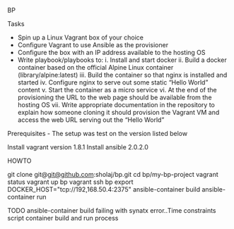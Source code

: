 BP

Tasks
- Spin up a Linux Vagrant box of your choice
- Configure Vagrant to use Ansible as the provisioner
- Configure the box with an IP address available to the hosting OS
- Write playbook/playbooks to:
  i.   Install and start docker
  ii.  Build a docker container based on the official Alpine Linux container (library/alpine:latest)
  iii. Build the container so that nginx is installed and started
  iv.  Configure nginx to serve out some static “Hello World” content
  v.   Start the container as a micro service
  vi. At the end of the provisioning the URL to the web page should be available from the hosting OS
  vii. Write appropriate documentation in the repository to explain how someone cloning it should provision the Vagrant VM and access the web URL serving out the “Hello World”


Prerequisites - The setup was test on the version listed below

Install vagrant version 1.8.1
Install ansible 2.0.2.0

HOWTO

git clone git@git@github.com:sholaj/bp.git
cd bp/my-bp-project
vagrant status
vagrant up bp
vagrant ssh bp 
export DOCKER_HOST="tcp://192,168.50.4:2375"
ansible-container build
ansible-container run




TODO
ansible-container build failing with synatx error..Time constraints
script container build and run process


